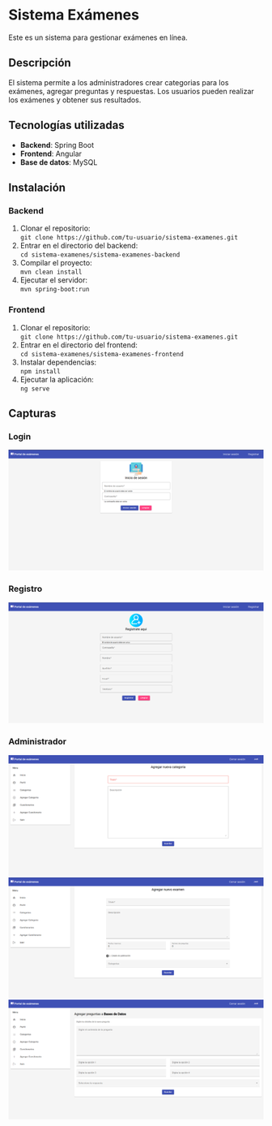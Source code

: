 # Sistema Exámenes

Este es un sistema para gestionar exámenes en línea.

## Descripción

El sistema permite a los administradores crear categorias para los exámenes, agregar preguntas y respuestas.
Los usuarios pueden realizar los exámenes y obtener sus resultados.

## Tecnologías utilizadas

- **Backend**: Spring Boot
- **Frontend**: Angular
- **Base de datos**: MySQL

## Instalación

### Backend

1. Clonar el repositorio:  
   `git clone https://github.com/tu-usuario/sistema-examenes.git`
2. Entrar en el directorio del backend:  
   `cd sistema-examenes/sistema-examenes-backend`
3. Compilar el proyecto:  
   `mvn clean install`
4. Ejecutar el servidor:  
   `mvn spring-boot:run`

### Frontend

1. Clonar el repositorio:  
   `git clone https://github.com/tu-usuario/sistema-examenes.git`
2. Entrar en el directorio del frontend:  
   `cd sistema-examenes/sistema-examenes-frontend`
3. Instalar dependencias:  
   `npm install`
4. Ejecutar la aplicación:  
   `ng serve`
## Capturas
### Login
![Login del Sistema](imagenes-proyecto/login.png "Vista del inicio de sesión del sistema")
### Registro
![Registro al sistema](imagenes-proyecto/registro.png "Vista del registro de usuarios")
### Administrador
![Agregar categorias](imagenes-proyecto/agregar-categoria.png "Vista para agregar categorias")
![Agregar examen](imagenes-proyecto/agregar-examen.png "Vista para agregar examenes")
![Agregar Pregunta](imagenes-proyecto/agregar-pregunta.png "Vista para agregar preguntas")

